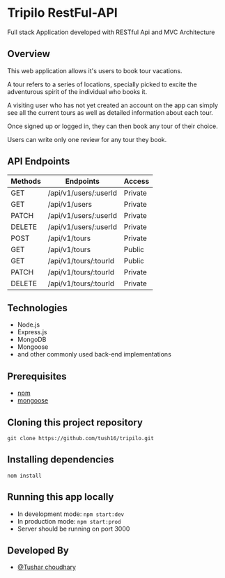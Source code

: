 # Tripilo RestFul-API
Full stack Application developed with RESTful Api and MVC Architecture

## Overview

This web application allows it's users to book tour vacations.

A tour refers to a series of locations, specially picked to excite the adventurous spirit of the individual who books it.

A visiting user who has not yet created an account on the app can simply see all the current tours as well as detailed information about each tour.

Once signed up or logged in, they can then book any tour of their choice.

Users can write only one review for any tour they book.

## API Endpoints

| Methods | Endpoints                                                | Access  |  
| ------- | -------------------------------------------------------- | ------- |
| GET     | /api/v1/users/:userId                                    | Private |
| GET     | /api/v1/users                                            | Private |
| PATCH   | /api/v1/users/:userId                                    | Private |
| DELETE  | /api/v1/users/:userId                                    | Private |
| POST    | /api/v1/tours                                            | Private |
| GET     | /api/v1/tours                                            | Public  |
| GET     | /api/v1/tours/:tourId                                    | Public  |
| PATCH   | /api/v1/tours/:tourId                                    | Private |
| DELETE  | /api/v1/tours/:tourId                                    | Private |


## Technologies

- Node.js
- Express.js
- MongoDB
- Mongoose
- and other commonly used back-end implementations

## Prerequisites

- [npm](https://www.npmjs.com/)
- [mongoose](https://mongoosejs.com/)

## Cloning this project repository

`git clone https://github.com/tush16/tripilo.git`

## Installing dependencies

`nom install`

## Running this app locally

- In development mode: `npm start:dev`
- In production mode: `npm start:prod`
- Server should be running on port 3000
## Developed By

- [@Tushar choudhary](https://www.github.com/tush16)
